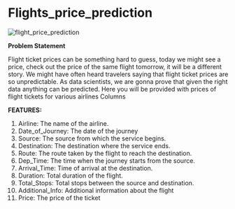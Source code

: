 # Flights_price_prediction

![flight_price_prediction](https://github.com/kruti1028/Flights_price_prediction/assets/126723087/c51adb8b-ca3a-48ae-b154-a0f1e2ce5bd7)


**Problem Statement**

Flight ticket prices can be something hard to guess, today we might see a price, check out the price of the same flight tomorrow, it will be a different story. We might have often heard travelers saying that flight ticket prices are so unpredictable. As data scientists, we are gonna prove that given the right data anything can be predicted. Here you will be provided with prices of flight tickets for various airlines 
Columns

**FEATURES:**

1. Airline: The name of the airline.
2. Date_of_Journey: The date of the journey
3. Source: The source from which the service begins.
4. Destination: The destination where the service ends.
5. Route: The route taken by the flight to reach the destination.
6. Dep_Time: The time when the journey starts from the source.
7. Arrival_Time: Time of arrival at the destination.
8. Duration: Total duration of the flight.
9. Total_Stops: Total stops between the source and destination.
10. Additional_Info: Additional information about the flight
11. Price: The price of the ticket

